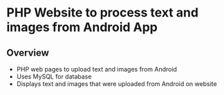 PHP Website to process text and images from Android App
=======================================================

## Overview
- PHP web pages to upload text and images from Android
- Uses MySQL for database
- Displays text and images that were uploaded from Android on website
